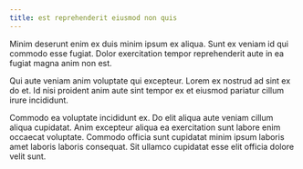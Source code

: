 ```yaml
---
title: est reprehenderit eiusmod non quis
---
```


Minim deserunt enim ex duis minim ipsum ex aliqua. Sunt ex veniam id qui commodo esse fugiat. Dolor exercitation tempor reprehenderit aute in ea fugiat magna anim non est.

Qui aute veniam anim voluptate qui excepteur. Lorem ex nostrud ad sint ex do et. Id nisi proident anim aute sint tempor ex et eiusmod pariatur cillum irure incididunt.

Commodo ea voluptate incididunt ex. Do elit aliqua aute veniam cillum aliqua cupidatat. Anim excepteur aliqua ea exercitation sunt labore enim occaecat voluptate. Commodo officia sunt cupidatat minim ipsum laboris amet laboris laboris consequat. Sit ullamco cupidatat esse elit officia dolore velit sunt.